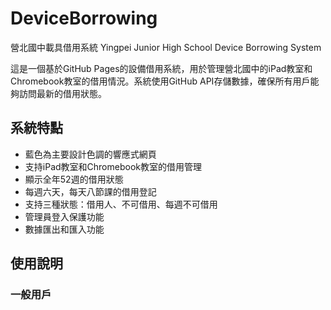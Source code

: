# DeviceBorrowing
營北國中載具借用系統 Yingpei Junior High School Device Borrowing System

這是一個基於GitHub Pages的設備借用系統，用於管理營北國中的iPad教室和Chromebook教室的借用情況。系統使用GitHub API存儲數據，確保所有用戶能夠訪問最新的借用狀態。

## 系統特點

- 藍色為主要設計色調的響應式網頁
- 支持iPad教室和Chromebook教室的借用管理
- 顯示全年52週的借用狀態
- 每週六天，每天八節課的借用登記
- 支持三種狀態：借用人、不可借用、每週不可借用
- 管理員登入保護功能
- 數據匯出和匯入功能

## 使用說明


### 一般用戶


